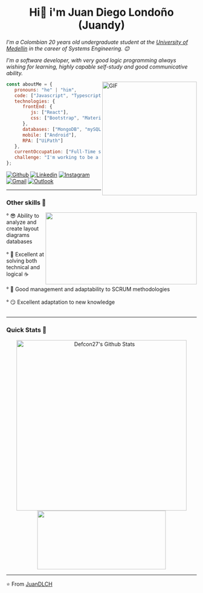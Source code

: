 <h1 align="center">Hi👋 i'm Juan Diego Londoño (Juandy) </h1>
<p><em>I'm a Colombian 20 years old undergraduate student at the <a href="https://udemedellin.edu.co">University of Medellin</a> in the career of Systems Engineering. 😊

I'm a software developer, with very good logic programming always wishing for learning, highly capable self-study and good communicative ability.</em></p>


<img align="right" alt="GIF" src="https://github.com/abhisheknaiidu/abhisheknaiidu/blob/master/code.gif?raw=true" width="250" height="300" />


```javascript
const aboutMe = {
   pronouns: "he" | "him",
   code: ["Javascript", "Typescript", "HTML", "CSS", "Python", "Java", "CSharp"],
   technologies: {
      frontEnd: {
         js: ["React"],
         css: ["Bootstrap", "Material Design"]
      },
      databases: ["MongoDB", "mySQL", "SQLServer", "Postgresql", "MySQL", "Sqlite"],
      mobile: ["Android"],
      RPA: ["UiPath"]
   },
   currentOccupation: ["Full-Time student"],
   challenge: "I'm working to be a full-stack developer",
};
```
[![Github](https://img.shields.io/badge/-Github-000?style=flat&logo=Github&logoColor=white)](https://github.com/JuanDLCH)
[![Linkedin](https://img.shields.io/badge/-LinkedIn-blue?style=flat&logo=Linkedin&logoColor=white)](https://www.linkedin.com/in/juandlch/)
[![Instagram](https://img.shields.io/badge/-Instagram-c13584?style=flat&labelColor=c13584&logo=instagram&logoColor=white)](https://www.instagram.com/juan.dlch/)
[![Gmail](https://img.shields.io/badge/-Gmail-c14438?style=flat&logo=Gmail&logoColor=white)](mailto:juandiego0329@gmail.com)
[![Outlook](https://img.shields.io/badge/-Outlook-0078D4?style=flat&logo=Microsoft-Outlook&logoColor=white)](mailto:jlondono705@soyudemedellin.edu.co)

---
<h3>Other skills 👀</h3>
  <img width="400" height="190" src="https://media.giphy.com/media/9B8wYztAoe1zO/source.gif" align=right>
   ° 😎 Ability to analyze and create layout diagrams databases</br></br>
   ° 🧠 Excellent at solving both technical and logical ☕</br></br>
   ° 📝 Good management and adaptability to SCRUM methodologies</br></br>
   ° 😏 Excellent adaptation to new knowledge</br></br>
  

---
### Quick Stats 🚀
<p align="center">
<img width="450" align="center" src="https://github-readme-stats-defcon27.vercel.app/api?username=JuanDLCH&show_icons=true&line_height=21&theme=gotham" alt="Defcon27's Github Stats" />
<img width="340" height="155" align="center" 
     src="https://github-readme-stats-defcon27.vercel.app/api/top-langs/?username=JuanDLCH&layout=compact&theme=gotham"" />
</p>
                                                                                                                       
---
⭐️ From [JuanDLCH](https://github.com/JuanDLCH)

